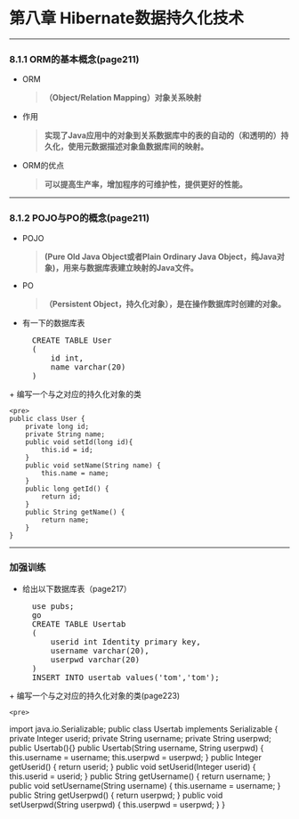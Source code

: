 # 第八章 Hibernate数据持久化技术

----------
### 8.1.1 ORM的基本概念(page211)
+ ORM
	>**（Object/Relation Mapping）对象关系映射**
+ 作用
	>**实现了Java应用中的对象到关系数据库中的表的自动的（和透明的）持久化，使用元数据描述对象鱼数据库间的映射。**
+ ORM的优点
	>**可以提高生产率，增加程序的可维护性，提供更好的性能。**

----------
### 8.1.2 POJO与PO的概念(page211)
+ POJO
	>**(Pure Old Java Object或者Plain Ordinary Java Object，纯Java对象)，用来与数据库表建立映射的Java文件。**
+ PO
	>**（Persistent Object，持久化对象），是在操作数据库时创建的对象。**
+ 有一下的数据库表

	<pre>
	CREATE TABLE User
	(
		id int,
		name varchar(20)
	)
</pre>
+ 编写一个与之对应的持久化对象的类

	<pre>
	public class User {
		private long id;
		private String name;
		public void setId(long id){
			this.id = id;
		}
		public void setName(String name) {
			this.name = name;
		}
		public long getId() {
			return id;
		}
		public String getName() {
			return name;
		}
	}
</pre>

-----------
### 加强训练
+ 给出以下数据库表（page217）

	<pre>
	use pubs;
	go
	CREATE TABLE Usertab
	(
		userid int Identity primary key,
		username varchar(20),
		userpwd varchar(20)
	)
	INSERT INTO usertab values('tom','tom');
</pre>
+ 编写一个与之对应的持久化对象的类(page223)

	<pre>
import java.io.Serializable;
public class Usertab implements Serializable {
		private Integer userid;
		private String username;
		private String userpwd;
		public Usertab(){}
		public Usertab(String username, String userpwd) {
			this.username = username;
			this.userpwd = userpwd;
		}
		public Integer getUserid() {
			return userid;
		}
		public void setUserid(Integer userid) {
			this.userid = userid;
		}
		public String getUsername() {
			return username;
		}
		public void setUsername(String username) {
			this.username = username;
		}
		public String getUserpwd() {
			return userpwd;
		}
		public void setUserpwd(String userpwd) {
			this.userpwd = userpwd;
		}
}
</pre>